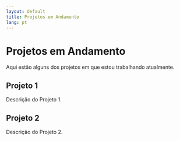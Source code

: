 ```yaml
---
layout: default
title: Projetos em Andamento
lang: pt
---
```

# Projetos em Andamento

Aqui estão alguns dos projetos em que estou trabalhando atualmente.

## Projeto 1

Descrição do Projeto 1.

## Projeto 2

Descrição do Projeto 2.
